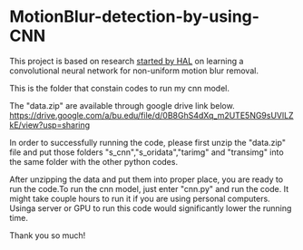 # MotionBlur-detection-by-using-CNN

This project is based on research [started by HAL](https://hal.inria.fr/hal-01250478/document) on learning a convolutional neural network for non-uniform motion blur removal. 

This is the folder that constain codes to run my cnn model.

The "data.zip" are available through google drive link below. https://drive.google.com/a/bu.edu/file/d/0B8GhS4dXq_m2UTE5NG9sUVlLZkE/view?usp=sharing

In order to successfully running the code, please first unzip the "data.zip" file and put those folders "s_cnn","s_oridata","tarimg" and "transimg" into the same folder with the other python codes.

After unzipping the data and put them into proper place, you are ready to run the code.To run the cnn model, just enter "cnn.py" and run the code. It might take couple hours to run it if you are using personal computers. Usinga server or GPU to run this code would significantly lower the running time.

Thank you so much!
